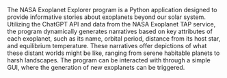 The NASA Exoplanet Explorer program is a Python application designed to provide informative stories about exoplanets beyond our solar system. Utilizing the ChatGPT API and data from the NASA Exoplanet TAP service, the program dynamically generates narratives based on key attributes of each exoplanet, such as its name, orbital period, distance from its host star, and equilibrium temperature. These narratives offer depictions of what these distant worlds might be like, ranging from serene habitable planets to harsh landscapes. The program can be interacted with through a simple GUI, where the generation of new exoplanets can be triggered.